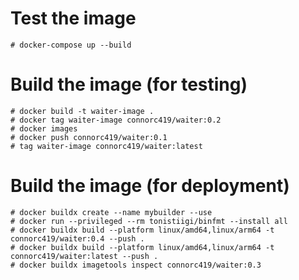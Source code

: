 # Test the image
    # docker-compose up --build

# Build the image (for testing)
    # docker build -t waiter-image .
    # docker tag waiter-image connorc419/waiter:0.2
    # docker images
    # docker push connorc419/waiter:0.1
    # tag waiter-image connorc419/waiter:latest


# Build the image (for deployment)
    # docker buildx create --name mybuilder --use
    # docker run --privileged --rm tonistiigi/binfmt --install all
    # docker buildx build --platform linux/amd64,linux/arm64 -t connorc419/waiter:0.4 --push .
    # docker buildx build --platform linux/amd64,linux/arm64 -t connorc419/waiter:latest --push .
    # docker buildx imagetools inspect connorc419/waiter:0.3
